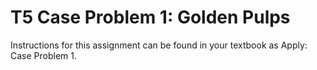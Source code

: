 # T5 Case Problem 1: Golden Pulps

Instructions for this assignment can be found in your textbook as Apply: Case Problem 1.
